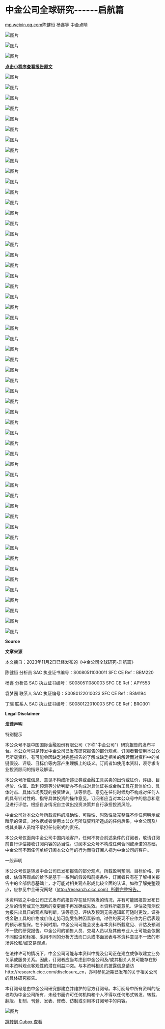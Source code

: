 中金公司全球研究------启航篇
=================

[mp.weixin.qq.com](https://mp.weixin.qq.com/s/jHVdisGEwe9eAaFbbS1EGA)陈健恒 杨鑫等 中金点睛

![图片](https://image.cubox.pro/cardImg/2023110309093019398/76762.jpg?imageMogr2/quality/90/ignore-error/1)


![图片](https://image.cubox.pro/cardImg/2023110309093067659/56222.jpg?imageMogr2/quality/90/ignore-error/1)


![图片](https://image.cubox.pro/cardImg/2023110309093140358/27902.jpg?imageMogr2/quality/90/ignore-error/1)

**[点击小程序查看报告原文]()**


![图片](https://image.cubox.pro/cardImg/2023110309093125542/22798.jpg?imageMogr2/quality/90/ignore-error/1)

![图片](https://image.cubox.pro/cardImg/2023110309093167927/78220.jpg?imageMogr2/quality/90/ignore-error/1)

![图片](https://image.cubox.pro/cardImg/2023110309093169731/37316.jpg?imageMogr2/quality/90/ignore-error/1)

![图片](https://image.cubox.pro/cardImg/2023110309093122501/13696.jpg?imageMogr2/quality/90/ignore-error/1)

![图片](https://image.cubox.pro/cardImg/2023110309093192821/21187.jpg?imageMogr2/quality/90/ignore-error/1)

![图片](https://image.cubox.pro/cardImg/2023110309093279548/53642.jpg?imageMogr2/quality/90/ignore-error/1)

![图片](https://image.cubox.pro/cardImg/2023110309093264098/49862.jpg?imageMogr2/quality/90/ignore-error/1)

![图片](https://image.cubox.pro/cardImg/2023110309093243410/29064.jpg?imageMogr2/quality/90/ignore-error/1)

![图片](https://image.cubox.pro/cardImg/2023110309093345984/55778.jpg?imageMogr2/quality/90/ignore-error/1)

![图片](https://image.cubox.pro/cardImg/2023110309093348265/88047.jpg?imageMogr2/quality/90/ignore-error/1)

![图片](https://image.cubox.pro/cardImg/2023110309093329865/83657.jpg?imageMogr2/quality/90/ignore-error/1)

![图片](https://image.cubox.pro/cardImg/2023110309093326824/34288.jpg?imageMogr2/quality/90/ignore-error/1)

![图片](https://image.cubox.pro/cardImg/2023110309093379407/81042.jpg?imageMogr2/quality/90/ignore-error/1)

![图片](https://image.cubox.pro/cardImg/2023110309093453134/60250.jpg?imageMogr2/quality/90/ignore-error/1)

![图片](https://image.cubox.pro/cardImg/2023110309093448143/55878.jpg?imageMogr2/quality/90/ignore-error/1)

![图片](https://image.cubox.pro/cardImg/2023110309093499209/12779.jpg?imageMogr2/quality/90/ignore-error/1)

![图片](https://image.cubox.pro/cardImg/2023110309093479118/42559.jpg?imageMogr2/quality/90/ignore-error/1)

![图片](https://image.cubox.pro/cardImg/2023110309093540152/57586.jpg?imageMogr2/quality/90/ignore-error/1)

![图片](https://image.cubox.pro/cardImg/2023110309093530696/73822.jpg?imageMogr2/quality/90/ignore-error/1)

![图片](https://image.cubox.pro/cardImg/2023110309093537540/28238.jpg?imageMogr2/quality/90/ignore-error/1)

![图片](https://image.cubox.pro/cardImg/2023110309093610109/96453.jpg?imageMogr2/quality/90/ignore-error/1)

![图片](https://image.cubox.pro/cardImg/2023110309093644118/75970.jpg?imageMogr2/quality/90/ignore-error/1)

![图片](https://image.cubox.pro/cardImg/2023110309093693683/10190.jpg?imageMogr2/quality/90/ignore-error/1)

![图片](https://image.cubox.pro/cardImg/2023110309093610364/11657.jpg?imageMogr2/quality/90/ignore-error/1)

![图片](https://image.cubox.pro/cardImg/2023110309093671759/55702.jpg?imageMogr2/quality/90/ignore-error/1)

![图片](https://image.cubox.pro/cardImg/2023110309093792837/82576.jpg?imageMogr2/quality/90/ignore-error/1)

![图片](https://image.cubox.pro/cardImg/2023110309093719463/17448.jpg?imageMogr2/quality/90/ignore-error/1)

![图片](https://image.cubox.pro/cardImg/2023110309093798895/63438.jpg?imageMogr2/quality/90/ignore-error/1)

![图片](https://image.cubox.pro/cardImg/2023110309093754846/47343.jpg?imageMogr2/quality/90/ignore-error/1)

![图片](https://image.cubox.pro/cardImg/2023110309093872282/68210.jpg?imageMogr2/quality/90/ignore-error/1)

![图片](https://image.cubox.pro/cardImg/2023110309093896877/41874.jpg?imageMogr2/quality/90/ignore-error/1)

![图片](https://image.cubox.pro/cardImg/2023110309093851228/83206.jpg?imageMogr2/quality/90/ignore-error/1)

![图片](https://image.cubox.pro/cardImg/2023110309093847853/20134.jpg?imageMogr2/quality/90/ignore-error/1)

![图片](https://image.cubox.pro/cardImg/2023110309093830725/55454.jpg?imageMogr2/quality/90/ignore-error/1)

![图片](https://image.cubox.pro/cardImg/2023110309093917145/98757.jpg?imageMogr2/quality/90/ignore-error/1)

![图片](https://image.cubox.pro/cardImg/2023110309093920657/51582.jpg?imageMogr2/quality/90/ignore-error/1)

![图片](https://image.cubox.pro/cardImg/2023110309093944188/93976.jpg?imageMogr2/quality/90/ignore-error/1)

![图片](https://image.cubox.pro/cardImg/2023110309093943551/49909.jpg?imageMogr2/quality/90/ignore-error/1)

![图片](https://image.cubox.pro/cardImg/2023110309094046616/86388.jpg?imageMogr2/quality/90/ignore-error/1)

![图片](https://image.cubox.pro/cardImg/2023110309094069675/75340.jpg?imageMogr2/quality/90/ignore-error/1)

![图片](https://image.cubox.pro/cardImg/2023110309094011822/87591.jpg?imageMogr2/quality/90/ignore-error/1)

![图片](https://image.cubox.pro/cardImg/2023110309094063618/23731.jpg?imageMogr2/quality/90/ignore-error/1)

![图片](https://image.cubox.pro/cardImg/2023110309094131446/50657.jpg?imageMogr2/quality/90/ignore-error/1)

![图片](https://image.cubox.pro/cardImg/2023110309094168464/81852.jpg?imageMogr2/quality/90/ignore-error/1)

![图片](https://image.cubox.pro/cardImg/2023110309094115760/28359.jpg?imageMogr2/quality/90/ignore-error/1)

![图片](https://image.cubox.pro/cardImg/2023110309094277197/33780.jpg?imageMogr2/quality/90/ignore-error/1)

![图片](https://image.cubox.pro/cardImg/2023110309094213893/32116.jpg?imageMogr2/quality/90/ignore-error/1)

![图片](https://image.cubox.pro/cardImg/2023110309094254127/34270.jpg?imageMogr2/quality/90/ignore-error/1)

![图片](https://image.cubox.pro/cardImg/2023110309094233415/49018.jpg?imageMogr2/quality/90/ignore-error/1)

![图片](https://image.cubox.pro/cardImg/2023110309094259949/76606.jpg?imageMogr2/quality/90/ignore-error/1)

![图片](https://image.cubox.pro/cardImg/2023110309094328668/85153.jpg?imageMogr2/quality/90/ignore-error/1)

![图片](https://image.cubox.pro/cardImg/2023110309094389336/70798.jpg?imageMogr2/quality/90/ignore-error/1)

![图片](https://image.cubox.pro/cardImg/2023110309094380133/15875.jpg?imageMogr2/quality/90/ignore-error/1)

![图片](https://image.cubox.pro/cardImg/2023110309094335935/64856.jpg?imageMogr2/quality/90/ignore-error/1)


**Source**


**文章来源**


本文摘自：2023年11月2日已经发布的《中金公司全球研究-启航篇》

陈健恒 分析员 SAC 执业证书编号：S0080511030011 SFC CE Ref：BBM220

杨鑫 分析员 SAC 执业证书编号：S0080511080003 SFC CE Ref：APY553

袁梦园 联系人 SAC 执证编号：S0080122010023 SFC CE Ref：BSM194

丁瑞 联系人 SAC 执业证书编号：S0080122010003 SFC CE Ref：BRO301


**Legal Disclaimer**


**法律声明**


特别提示

本公众号不是中国国际金融股份有限公司（下称"中金公司"）研究报告的发布平台。本公众号只是转发中金公司已发布研究报告的部分观点，订阅者若使用本公众号所载资料，有可能会因缺乏对完整报告的了解或缺乏相关的解读而对资料中的关键假设、评级、目标价等内容产生理解上的歧义。订阅者如使用本资料，须寻求专业投资顾问的指导及解读。

本公众号所载信息、意见不构成所述证券或金融工具买卖的出价或征价，评级、目标价、估值、盈利预测等分析判断亦不构成对具体证券或金融工具在具体价位、具体时点、具体市场表现的投资建议。该等信息、意见在任何时候均不构成对任何人的具有针对性的、指导具体投资的操作意见，订阅者应当对本公众号中的信息和意见进行评估，根据自身情况自主做出投资决策并自行承担投资风险。

中金公司对本公众号所载资料的准确性、可靠性、时效性及完整性不作任何明示或暗示的保证。对依据或者使用本公众号所载资料所造成的任何后果，中金公司及/或其关联人员均不承担任何形式的责任。

本公众号仅面向中金公司中国内地客户，任何不符合前述条件的订阅者，敬请订阅前自行评估接收订阅内容的适当性。订阅本公众号不构成任何合同或承诺的基础，中金公司不因任何单纯订阅本公众号的行为而将订阅人视为中金公司的客户。

一般声明

本公众号仅是转发中金公司已发布报告的部分观点，所载盈利预测、目标价格、评级、估值等观点的给予是基于一系列的假设和前提条件，订阅者只有在了解相关报告中的全部信息基础上，才可能对相关观点形成比较全面的认识。如欲了解完整观点，应参见中金研究网站（http://research.cicc.com）所载完整报告。

本资料较之中金公司正式发布的报告存在延时转发的情况，并有可能因报告发布日之后的情势或其他因素的变更而不再准确或失效。本资料所载意见、评估及预测仅为报告出具日的观点和判断。该等意见、评估及预测无需通知即可随时更改。证券或金融工具的价格或价值走势可能受各种因素影响，过往的表现不应作为日后表现的预示和担保。在不同时期，中金公司可能会发出与本资料所载意见、评估及预测不一致的研究报告。中金公司的销售人员、交易人员以及其他专业人士可能会依据不同假设和标准、采用不同的分析方法而口头或书面发表与本资料意见不一致的市场评论和/或交易观点。

在法律许可的情况下，中金公司可能与本资料中提及公司正在建立或争取建立业务关系或服务关系。因此，订阅者应当考虑到中金公司及/或其相关人员可能存在影响本资料观点客观性的潜在利益冲突。与本资料相关的披露信息请访http://research.cicc.com/disclosure_cn，亦可参见近期已发布的关于相关公司的具体研究报告。

本订阅号是由中金公司研究部建立并维护的官方订阅号。本订阅号中所有资料的版权均为中金公司所有，未经书面许可任何机构和个人不得以任何形式转发、转载、翻版、复制、刊登、发表、修改、仿制或引用本订阅号中的内容。


![图片](https://image.cubox.pro/cardImg/2023110309094496609/57013.jpg?imageMogr2/quality/90/ignore-error/1)


[跳转到 Cubox 查看](https://cubox.pro/my/card?id=7119924033482653962)
